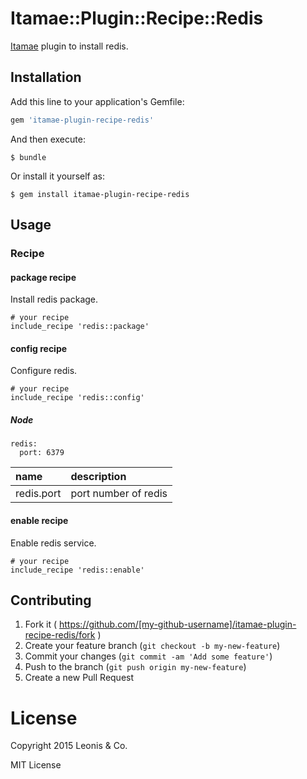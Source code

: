 # Itamae::Plugin::Recipe::Redis

[Itamae](https://github.com/itamae-kitchen/itamae) plugin to install redis.

## Installation

Add this line to your application's Gemfile:

```ruby
gem 'itamae-plugin-recipe-redis'
```

And then execute:

    $ bundle

Or install it yourself as:

    $ gem install itamae-plugin-recipe-redis

## Usage

### Recipe

#### package recipe

Install redis package.

```
# your recipe
include_recipe 'redis::package'
```

#### config recipe

Configure redis.

```
# your recipe
include_recipe 'redis::config'
```

##### Node

```
redis:
  port: 6379
```

| name | description |
|:-----|:------------|
| redis.port | port number of redis |

#### enable recipe

Enable redis service.

```
# your recipe
include_recipe 'redis::enable'
```

## Contributing

1. Fork it ( https://github.com/[my-github-username]/itamae-plugin-recipe-redis/fork )
2. Create your feature branch (`git checkout -b my-new-feature`)
3. Commit your changes (`git commit -am 'Add some feature'`)
4. Push to the branch (`git push origin my-new-feature`)
5. Create a new Pull Request

# License

Copyright 2015 Leonis & Co.

MIT License
